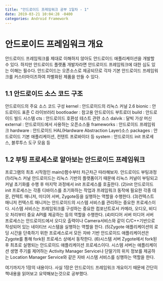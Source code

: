 ```yaml
---
title: "안드로이드 프레임워크 공부 1일차 - 1"
date: 2019-03-21 10:04:28 -0400
categories: Android Framework
---
```

안드로이드 프레임워크 개요
=============

안드로이드 프레임워크를 제대로 이해하지 않아도 안드로이드 애플리케이션을 개발할 수 있다.
하지만 안드로이드 플랫폼 개발자라면 안드로이드 프레임워크에 대한 심도 있는 이해는 필수다.
안드로이드는 오픈소스로 제공되므로 각자 기본 안드로이드 프레임워크를 커스터마이즈하여 차별화된 제품을 만들 수 있다.

1.1 안드로이드 소스 코드 구조
-------------

안드로이드의 주요 소스 코드 구성
kernel : 안드로이드의 리눅스 커널 2.6
bionic : 안드로이드 표준 C 라이브러리
bootloader : 참고용 안드로이드 부트로더
build : 안드로이드 빌드 시스템
cts : 안드로이드 호환성 테스트 관련 소스
dalvik : 달빅 가상 머신
external : 안드로이드에서 사용하는 오픈소스들
frameworks : 안드로이드 프레임워크
hardware : 안드로이드 HAL(Hardware Abstraction Layer)소스
packages : 안드로이드 기본 애플리케이션, 컨텐트 프로바이더 등
system : 안드로이드 init 프로세스, 블루투스 도구 모음 등

1.2 부팅 프로세스로 알아보는 안드로이드 프레임워크
-------------

프로그램의 최초 시작점인 main()함수부터 차근차근 따라해보자.
안드로이드 부팅과정
(1)리눅스 커널
안드로이드는 리눅스 기반의 플랫폼이기 때문에 리눅스 커널이 부팅되고 커널 초기화를 수행 후 마지막 과정에서 init 프로세스를 호출한다.
(2)init
안드로이드 init 프로세스는 각종 디바이스를 초기화하는 작업과 프레임워크 동작에 필요한 각종 데몬, 컨텍트 매니저, 미디어 서버, Zygote등을 실행하는 역할을 수행한다.
(3)컨텍스트 매니저
컨텍스트 매니저는 안드로이드의 시스템 서비스를 관리하는 중요한 프로세스이다. 시스템 서비스는 프레임워크를 구성하는 중요한 컴포넌트로서 카메라, 오디오, 비디오 처리부터 중요 API를 제공하는 등의 역할을 수행한다.
(4)미디어 서버
미디어 서버 프로세스는 안드로이드에서 오디오 출력이나 Camera서비스와 같이 C/C++기반으로 작성되어 있는 네이티브 시스템을 실행하는 역할을 한다.
(5)Zygote
애플리케이션의 로딩 시간을 단축하기 위한 프로세스로서 모든 자바 기반 안드로이드 애플리케이션은 Zygote를 통해 fork된 프로세스 상에서 동작한다.
(6)시스템 서버
Zygote에서 fork된 후 최초로 실행되는 안드로이드 애플리케이션 프로세스이다.
시스템 서버는 애플리케이션 생명 주기를 제어하는 Activity Manager Service나 단말기의 위치 정보를 제공하는 Location Manager Service와 같은 자바 시스템 서비스를 싱행하는 역할을 한다.

여기까지가 1장의 내용이다. 사실 1장은 안드로이드 프레임워크 개요이기 때문에 간단히 책내용을 읽어보고 요약해보는것으로 공부했다.
